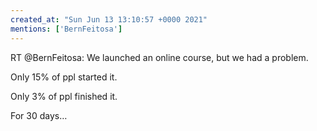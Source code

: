 ```yaml
---
created_at: "Sun Jun 13 13:10:57 +0000 2021"
mentions: ['BernFeitosa']
---
```


RT @BernFeitosa: We launched an online course, but we had a problem.

Only 15% of ppl started it.

Only 3% of ppl finished it.

For 30 days…